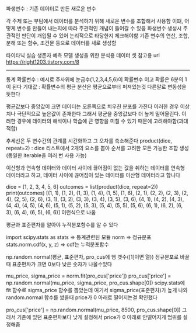 파생변수 : 기존 데이터로 만든 새로운 변수

각 주제 또는 부팀에서 데이터를 분석하기 위해 새로운 변수를 조합해서 사용함
이떄, 어떻게 변수를 만들어 내는지에 따라 주관적인 개념이 들어갈 수 있음
파생변수 생성시 주관적인 판단이 개입될 수 있어 논리적으로 타당한지 체크해야함
기존 변수의 연산, 조합, 분해 또는 함수, 조건문 등으로 데이터를 새로 생성함


타이타닉 실습 생존자 예측 모델 생성을 위한 분석용 데이터 셋
참고용 url
https://right1203.tistory.com/8

-------------------------------------------------------------------------------------------------------------------------------------------------

통계
확률변수 : 예시로 주사위에 눈금수(1,2,3,4,5,6)이 확률변수 이고 확률은 6분의 1이 된다
기대값 : 확률변수의 평균
분산은 평균으로부터 퍼져있는것 다른말로 변동성을 뜻한다

평균값보다 중앙값이 크면 데이터는 오른쪽으로 치우친 분포를 가진다 이러한 경우 이상치나 극단적으로 높은값이 존재한다 그래서 평균을 중앙값보다 더 높게 밀어올린다.
이러한 경우에 데이터의 해석이나 학습에 큰 영향을 미칠 수 있기 때문에 고려해야함(과대적합)

추세선은 두 변수간의 관계를 시간화하고 그 오차를 축소해준다
product(dice, repeat=2) : dice 리스트에서 2개의 요소를 뽑아 순서를 고려한 모든 가능한 조합 생성(동일한 iterable을 여러 번 사용 가능)

이산형과 연속형
데이터와 데이터 사이에 끊어짐이 없는 값을 취하는 데이터를 연속형 데이터라고 하고, 데이터 사이에 끊어짐이 있는 데이터를 이산형 데이터라고 합니다

dice = [1, 2, 3, 4, 5, 6]
outcomes = list(product(dice, repeat=2))
print(outcomes)
[(1, 1), (1, 2), (1, 3), (1, 4), (1, 5), (1, 6), (2, 1), (2, 2), (2, 3), (2, 4), (2, 5), (2, 6), (3, 1), (3, 2), (3, 3), (3, 4), (3, 5), (3, 6), (4, 1), (4, 2), (4, 3), (4, 4), (4, 5), (4, 6), (5, 1), (5, 2), (5, 3), (5, 4), (5, 5), (5, 6), (6, 1), (6, 2), (6, 3), (6, 4), (6, 5), (6, 6)] 이런식으로 나옴

평균과 표준편차를 알아야 누적분포함수를 알 수 있다

import scipy.stats as stats => 통계관련된 모듈
norm => 정규분포
stats.norm.cdf(x, y, z) => cdf는 누적분포함수

np.random.normal(평균, 표준편차, pro_cus에 행 갯수([1]이면 열))
정규분포로 바꿀때 표준편차가 크면 0보다 낮은 숫자가 나올수있다

mu_price, sigma_price = norm.fit(pro_cus['price'])
pro_cus['price'] = np.random.normal(mu_price, sigma_price, pro_cus.shape[0])
scipy.stats에 fit 함수로 sigma_price 함수를 뽑았는데 여기서 sigma_price(표준편차)가 높게 나와 random.normal 함수를 썼을때 price가 0 아래로 떨어지는걸 확인했다

pro_cus['price'] = np.random.normal(mu_price, 8500, pro_cus.shape[0])
그래서 기존에 있던 표준편차보다 낮게 설정해서 price가 0 아래로 안떨어지게 범위를 설정해줌
